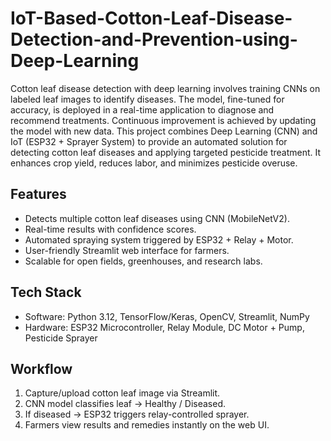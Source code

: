 # IoT-Based-Cotton-Leaf-Disease-Detection-and-Prevention-using-Deep-Learning
 Cotton leaf disease detection with deep learning involves training CNNs on labeled leaf images to identify  diseases. The model, fine-tuned for accuracy, is deployed in a real-time application to diagnose and  recommend treatments. Continuous improvement is achieved by updating the model with new data.
 This project combines Deep Learning (CNN) and IoT (ESP32 + Sprayer System) to provide an automated solution for detecting cotton leaf diseases and applying targeted pesticide treatment. It enhances crop yield, reduces labor, and minimizes pesticide overuse.
## Features
- Detects multiple cotton leaf diseases using CNN (MobileNetV2).
- Real-time results with confidence scores.
- Automated spraying system triggered by ESP32 + Relay + Motor.
- User-friendly Streamlit web interface for farmers.
- Scalable for open fields, greenhouses, and research labs.
## Tech Stack
- Software: Python 3.12, TensorFlow/Keras, OpenCV, Streamlit, NumPy
- Hardware: ESP32 Microcontroller, Relay Module, DC Motor + Pump, Pesticide Sprayer
## Workflow
1. Capture/upload cotton leaf image via Streamlit.
2. CNN model classifies leaf → Healthy / Diseased.
3. If diseased → ESP32 triggers relay-controlled sprayer.
4. Farmers view results and remedies instantly on the web UI.
